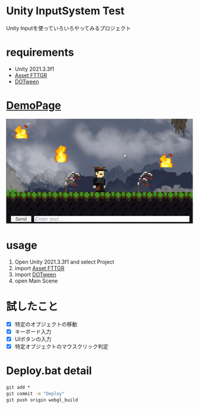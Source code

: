# Unity InputSystem Test

Unity Inputを使っていろいろやってみるプロジェクト

# requirements

* Unity 2021.3.3f1
* [Asset FTTGR](https://assetstore.unity.com/packages/2d/environments/asset-fttgr-222174)
* [DOTween](https://assetstore.unity.com/packages/tools/animation/dotween-hotween-v2-27676)

# [DemoPage](https://ayutaz.github.io/InputSystemTest)

![](Docs/InputSystemDemo.gif)

# usage
1. Open Unity 2021.3.3f1 and select Project
2. import [Asset FTTGR](https://assetstore.unity.com/packages/2d/environments/asset-fttgr-222174)
3. import [DOTween](https://assetstore.unity.com/packages/tools/animation/dotween-hotween-v2-27676)
4. open Main Scene

# 試したこと

- [x] 特定のオブジェクトの移動
- [x] キーボード入力
- [x] UIボタンの入力
- [x] 特定オブジェクトのマウスクリック判定

# Deploy.bat detail

```bat
git add *
git commit -m "Deploy"
git push origin webgl_build
```